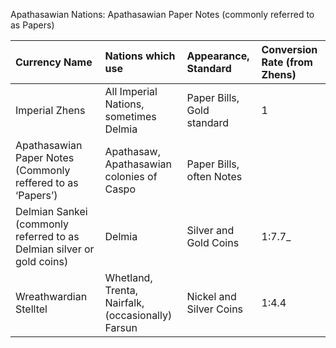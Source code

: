 
Apathasawian Nations: Apathasawian Paper Notes (commonly referred to as Papers)

| Currency Name | Nations which use | Appearance, Standard | Conversion Rate (from Zhens) |
| :----- | :----- | :----- | :----- |
| Imperial Zhens | All Imperial Nations, sometimes Delmia | Paper Bills, Gold standard | 1 |
| Apathasawian Paper Notes (Commonly reffered to as ‘Papers’) | Apathasaw, Apathasawian colonies of Caspo | Paper Bills, often Notes |  |
| Delmian Sankei (commonly referred to as Delmian silver or gold coins) | Delmia | Silver and Gold Coins | 1:7.7\_ |
| Wreathwardian Stelltel | Whetland, Trenta, Nairfalk, (occasionally) Farsun | Nickel and Silver Coins | 1:4.4 |

